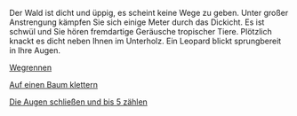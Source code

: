 Der Wald ist dicht und üppig, es scheint keine Wege zu geben.
Unter großer Anstrengung kämpfen Sie sich einige Meter durch das Dickicht.
Es ist schwül und Sie hören fremdartige Geräusche tropischer Tiere.
Plötzlich knackt es dicht neben Ihnen im Unterholz.
Ein Leopard blickt sprungbereit in Ihre Augen.

[Wegrennen](flucht/flucht.md)

[Auf einen Baum klettern](klettern/klettern.md)

[Die Augen schließen und bis 5 zählen](zaehlen/zaehlen.md)
